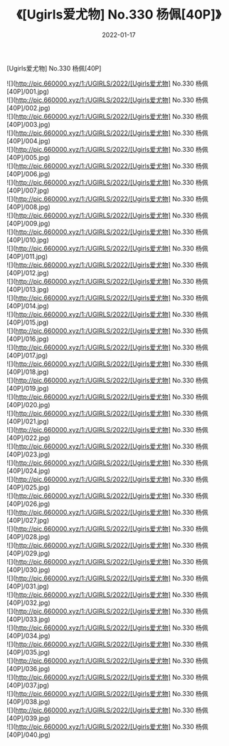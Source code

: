 ﻿---
layout: post
title:  《[Ugirls爱尤物] No.330 杨佩[40P]》
date:   2022-01-17
img: http://pic.660000.xyz/1:/UGIRLS/2022/[Ugirls爱尤物] No.330 杨佩[40P]/000.jpg
categories: [美女, 清纯, 唯美]
---

[Ugirls爱尤物] No.330 杨佩[40P]

  ![](http://pic.660000.xyz/1:/UGIRLS/2022/[Ugirls爱尤物] No.330 杨佩[40P]/001.jpg) <br> ![](http://pic.660000.xyz/1:/UGIRLS/2022/[Ugirls爱尤物] No.330 杨佩[40P]/002.jpg) <br> ![](http://pic.660000.xyz/1:/UGIRLS/2022/[Ugirls爱尤物] No.330 杨佩[40P]/003.jpg) <br> ![](http://pic.660000.xyz/1:/UGIRLS/2022/[Ugirls爱尤物] No.330 杨佩[40P]/004.jpg) <br> ![](http://pic.660000.xyz/1:/UGIRLS/2022/[Ugirls爱尤物] No.330 杨佩[40P]/005.jpg) <br> ![](http://pic.660000.xyz/1:/UGIRLS/2022/[Ugirls爱尤物] No.330 杨佩[40P]/006.jpg) <br> ![](http://pic.660000.xyz/1:/UGIRLS/2022/[Ugirls爱尤物] No.330 杨佩[40P]/007.jpg) <br> ![](http://pic.660000.xyz/1:/UGIRLS/2022/[Ugirls爱尤物] No.330 杨佩[40P]/008.jpg) <br> ![](http://pic.660000.xyz/1:/UGIRLS/2022/[Ugirls爱尤物] No.330 杨佩[40P]/009.jpg) <br> ![](http://pic.660000.xyz/1:/UGIRLS/2022/[Ugirls爱尤物] No.330 杨佩[40P]/010.jpg) <br> ![](http://pic.660000.xyz/1:/UGIRLS/2022/[Ugirls爱尤物] No.330 杨佩[40P]/011.jpg) <br> ![](http://pic.660000.xyz/1:/UGIRLS/2022/[Ugirls爱尤物] No.330 杨佩[40P]/012.jpg) <br> ![](http://pic.660000.xyz/1:/UGIRLS/2022/[Ugirls爱尤物] No.330 杨佩[40P]/013.jpg) <br> ![](http://pic.660000.xyz/1:/UGIRLS/2022/[Ugirls爱尤物] No.330 杨佩[40P]/014.jpg) <br> ![](http://pic.660000.xyz/1:/UGIRLS/2022/[Ugirls爱尤物] No.330 杨佩[40P]/015.jpg) <br> ![](http://pic.660000.xyz/1:/UGIRLS/2022/[Ugirls爱尤物] No.330 杨佩[40P]/016.jpg) <br> ![](http://pic.660000.xyz/1:/UGIRLS/2022/[Ugirls爱尤物] No.330 杨佩[40P]/017.jpg) <br> ![](http://pic.660000.xyz/1:/UGIRLS/2022/[Ugirls爱尤物] No.330 杨佩[40P]/018.jpg) <br> ![](http://pic.660000.xyz/1:/UGIRLS/2022/[Ugirls爱尤物] No.330 杨佩[40P]/019.jpg) <br> ![](http://pic.660000.xyz/1:/UGIRLS/2022/[Ugirls爱尤物] No.330 杨佩[40P]/020.jpg) <br> ![](http://pic.660000.xyz/1:/UGIRLS/2022/[Ugirls爱尤物] No.330 杨佩[40P]/021.jpg) <br> ![](http://pic.660000.xyz/1:/UGIRLS/2022/[Ugirls爱尤物] No.330 杨佩[40P]/022.jpg) <br> ![](http://pic.660000.xyz/1:/UGIRLS/2022/[Ugirls爱尤物] No.330 杨佩[40P]/023.jpg) <br> ![](http://pic.660000.xyz/1:/UGIRLS/2022/[Ugirls爱尤物] No.330 杨佩[40P]/024.jpg) <br> ![](http://pic.660000.xyz/1:/UGIRLS/2022/[Ugirls爱尤物] No.330 杨佩[40P]/025.jpg) <br> ![](http://pic.660000.xyz/1:/UGIRLS/2022/[Ugirls爱尤物] No.330 杨佩[40P]/026.jpg) <br> ![](http://pic.660000.xyz/1:/UGIRLS/2022/[Ugirls爱尤物] No.330 杨佩[40P]/027.jpg) <br> ![](http://pic.660000.xyz/1:/UGIRLS/2022/[Ugirls爱尤物] No.330 杨佩[40P]/028.jpg) <br> ![](http://pic.660000.xyz/1:/UGIRLS/2022/[Ugirls爱尤物] No.330 杨佩[40P]/029.jpg) <br> ![](http://pic.660000.xyz/1:/UGIRLS/2022/[Ugirls爱尤物] No.330 杨佩[40P]/030.jpg) <br> ![](http://pic.660000.xyz/1:/UGIRLS/2022/[Ugirls爱尤物] No.330 杨佩[40P]/031.jpg) <br> ![](http://pic.660000.xyz/1:/UGIRLS/2022/[Ugirls爱尤物] No.330 杨佩[40P]/032.jpg) <br> ![](http://pic.660000.xyz/1:/UGIRLS/2022/[Ugirls爱尤物] No.330 杨佩[40P]/033.jpg) <br> ![](http://pic.660000.xyz/1:/UGIRLS/2022/[Ugirls爱尤物] No.330 杨佩[40P]/034.jpg) <br> ![](http://pic.660000.xyz/1:/UGIRLS/2022/[Ugirls爱尤物] No.330 杨佩[40P]/035.jpg) <br> ![](http://pic.660000.xyz/1:/UGIRLS/2022/[Ugirls爱尤物] No.330 杨佩[40P]/036.jpg) <br> ![](http://pic.660000.xyz/1:/UGIRLS/2022/[Ugirls爱尤物] No.330 杨佩[40P]/037.jpg) <br> ![](http://pic.660000.xyz/1:/UGIRLS/2022/[Ugirls爱尤物] No.330 杨佩[40P]/038.jpg) <br> ![](http://pic.660000.xyz/1:/UGIRLS/2022/[Ugirls爱尤物] No.330 杨佩[40P]/039.jpg) <br> ![](http://pic.660000.xyz/1:/UGIRLS/2022/[Ugirls爱尤物] No.330 杨佩[40P]/040.jpg) <br>